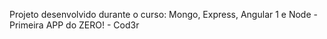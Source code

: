 Projeto desenvolvido durante o curso: Mongo, Express, Angular 1 e Node - Primeira APP do ZERO! - Cod3r

